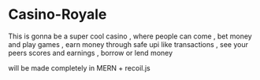 # Casino-Royale

This is gonna be a super cool casino , where people can come , bet money and play games , earn money through safe upi like transactions , see your peers scores and earnings , borrow or lend money

will be made completely in MERN + recoil.js
